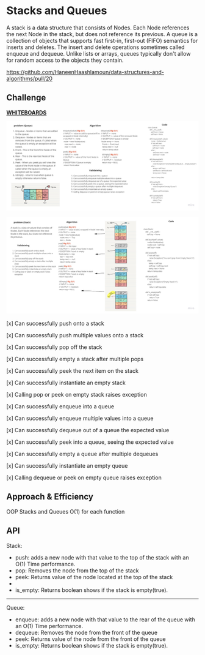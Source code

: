 # Stacks and Queues
A stack is a data structure that consists of Nodes. Each Node references the next Node in the stack, but does not reference its previous.
A queue is a collection of objects that supports fast first-in, first-out (FIFO) semantics for inserts and deletes. The insert and delete operations sometimes called enqueue and dequeue. Unlike lists or arrays, queues typically don't allow for random access to the objects they contain.

https://github.com/HaneenHaashlamoun/data-structures-and-algorithms/pull/20

## Challenge

[**WHITEBOARDS**](https://miro.com/welcomeonboard/alRwREd1OGltcGV3OHd5VlNHamFXNmxMSlZMdDFDMGt6Q1FObllyMGRhczZDMTQwZFN2UHNBdnpvdmNBdDl0Q3wzMDc0NDU3MzYxOTIyMDQzMjYx?invite_link_id=645014362449)

![s](stack-and-queue2.jpg)

![q](stack-and-queue.jpg)

<!-- Description of the challenge -->
[x] Can successfully push onto a stack

[x] Can successfully push multiple values onto a stack

[x] Can successfully pop off the stack

[x] Can successfully empty a stack after multiple pops

[x] Can successfully peek the next item on the stack

[x] Can successfully instantiate an empty stack

[x] Calling pop or peek on empty stack raises exception

[x] Can successfully enqueue into a queue

[x] Can successfully enqueue multiple values into a queue

[x] Can successfully dequeue out of a queue the expected value

[x] Can successfully peek into a queue, seeing the expected value

[x] Can successfully empty a queue after multiple dequeues

[x] Can successfully instantiate an empty queue

[x] Calling dequeue or peek on empty queue raises exception

## Approach & Efficiency
<!-- What approach did you take? Why? What is the Big O space/time for this approach? -->
OOP  Stacks and Queues
O(1) for each function

## API
<!-- Description of each method publicly available to your Stack and Queue-->
Stack:
 - push: adds a new node with that value to the top of the stack with an O(1) Time performance.
 - pop: Removes the node from the top of the stack
 -  peek: Returns value of the node located at the top of the stack
- 
- is_empty: Returns boolean shows if the stack is empty(true).

------------------

Queue:
- enqueue: adds a new node with that value to the rear of the queue with an O(1) Time performance.
- dequeue: Removes the node from the front of the queue
- peek: Returns value of the node from the front of the queue
- is_empty: Returns boolean shows if the stack is empty(true).
